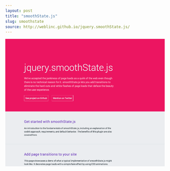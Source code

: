 ```yaml
---
layout: post
title: "smoothState.js"
slug: smoothstate
source: http://weblinc.github.io/jquery.smoothState.js/
---
```


<img src="/screenshots/smoothstate.gif">
